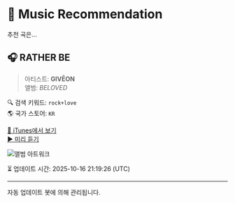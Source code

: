 
# 🎵 Music Recommendation

추천 곡은...

## 🎧 RATHER BE  
> 아티스트: **GIVĒON**  
> 앨범: _BELOVED_  

🔍 검색 키워드: `rock+love`  
🌎 국가 스토어: `KR`

[🔗 iTunes에서 보기](https://music.apple.com/kr/album/rather-be/1815356726?i=1815356728&uo=4)  
[▶️ 미리 듣기](https://audio-ssl.itunes.apple.com/itunes-assets/AudioPreview221/v4/07/4f/f3/074ff392-d75d-7dc5-39e1-df3d54ba2300/mzaf_645733192094013647.plus.aac.p.m4a)

![앨범 아트워크](https://is1-ssl.mzstatic.com/image/thumb/Music221/v4/47/03/4c/47034c71-831b-61a2-8cc2-502f927834bd/196873057620.jpg/100x100bb.jpg)

⏳ 업데이트 시간: 2025-10-16 21:19:26 (UTC)

---
자동 업데이트 봇에 의해 관리됩니다.
